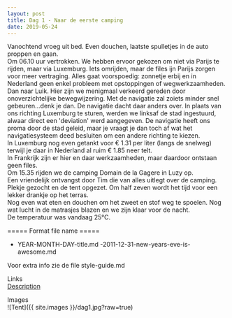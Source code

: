 ```yaml
---
layout: post
title: Dag 1 - Naar de eerste camping
date: 2019-05-24
---
```

Vanochtend vroeg uit bed. Even douchen, laatste spulletjes in de auto proppen en gaan.  
Om 06.10 uur vertrokken. We hebben ervoor gekozen om niet via Parijs te rijden, maar via Luxemburg. Iets omrijden, maar de files ijn Parijs zorgen voor meer vertraging. Alles gaat voorspoedig: zonnetje erbij en in Nederland geen enkel probleem met opstoppingen of wegwerkzaamheden. Dan naar Luik. Hier zijn we menigmaal verkeerd gereden door onoverzichtelijke bewegwijzering. Met de navigatie zal zoiets minder snel gebeuren...denk je dan. De navigatie dacht daar anders over. In plaats van ons richting Luxemburg te sturen, werden we linksaf de stad ingestuurd, alwaar direct een 'deviation' werd aangegeven. De navigatie heeft ons proma door de stad geleid, maar je vraagt je dan toch af wat het navigatiesysteem deed besluiten om een andere richting te kiezen.  
In Luxemburg nog even getankt voor € 1.31 per liter (langs de snelweg) terwijl je daar in Nederland al ruim € 1.85 neer telt.  
In Frankrijk zijn er hier en daar werkzaamheden, maar daardoor ontstaan geen files.  
Om 15.35 rijden we de camping Domain de la Gagere in Luzy op.   
Een vriendelijk ontvangst door Tim die van alles uitlegt over de camping. Plekje gezocht en de tent opgezet. Om half zeven wordt het tijd voor een lekker drankje op het terras.  
Nog even wat eten en douchen om het zweet en stof weg te spoelen. Nog wat lucht in de matrasjes blazen en we zijn klaar voor de nacht.  
De temperatuur was vandaag 25°C.


===== Format file name =====
- YEAR-MONTH-DAY-title.md
-2011-12-31-new-years-eve-is-awesome.md

Voor extra info zie de file style-guide.md

Links  
[Description](http://example.com)

Images  
![Tent]({{ site.images }}/dag1.jpg?raw=true)
